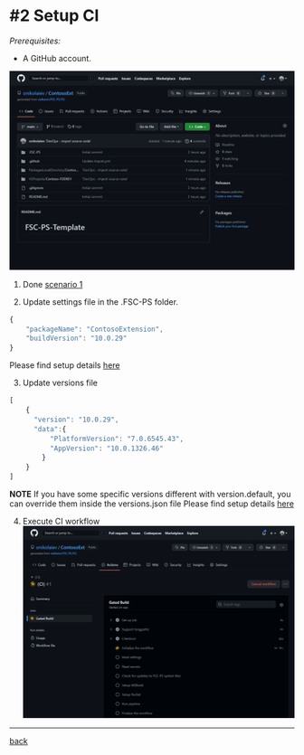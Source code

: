# #2 Setup CI
*Prerequisites:* 
- A GitHub account.

![Created repo](/Scenarios/images/1f.png)
1. Done [scenario 1](SetupRepo.md)

2. Update settings file in the .FSC-PS folder.
~~~javascript
{
    "packageName": "ContosoExtension",
    "buildVersion": "10.0.29"
}
~~~
Please find setup details [here](settings.md)

3. Update versions file
~~~javascript
[
    {
      "version": "10.0.29",
      "data":{
          "PlatformVersion": "7.0.6545.43",
          "AppVersion": "10.0.1326.46"
        }
    }
]
~~~
**NOTE** If you have some specific versions different with version.default, you can override them inside the versions.json file
Please find setup details [here](settings.md)

4. Execute CI workflow
![Execute CI](/Scenarios/images/2a.png)

---
[back](/README.md)
